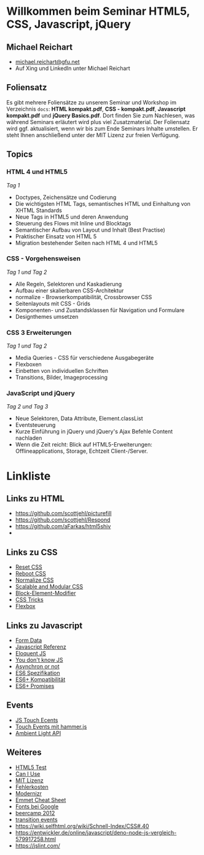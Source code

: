 # Willkommen beim Seminar HTML5, CSS, Javascript, jQuery

## Michael Reichart
- michael.reichart@gfu.net
- Auf Xing und LinkedIn unter Michael Reichart

## Foliensatz
Es gibt mehrere Foliensätze zu unserem Seminar und Workshop im Verzeichnis `docs`: **HTML kompakt.pdf**, **CSS - kompakt.pdf**, **Javascript kompakt.pdf** und **jQuery Basics.pdf**. Dort finden Sie zum Nachlesen, was während Seminars erläutert wird plus viel Zusatzmaterial. Der Foliensatz wird ggf. aktualisiert, wenn wir bis zum Ende Seminars Inhalte umstellen. Er steht Ihnen anschließend unter der MIT Lizenz zur freien Verfügung.

## Topics
### HTML 4 und HTML5
*Tag 1*
- Doctypes, Zeichensätze und Codierung
- Die wichtigsten HTML Tags, semantisches HTML und Einhaltung von XHTML Standards
- Neue Tags in HTML5 und deren Anwendung
- Steuerung des Flows mit Inline und Blocktags
- Semantischer Aufbau von Layout und Inhalt (Best Practise)
- Praktischer Einsatz von HTML 5
- Migration bestehender Seiten nach HTML 4 und HTML5
### CSS - Vorgehensweisen
*Tag 1 und Tag 2*
- Alle Regeln, Selektoren und Kaskadierung
- Aufbau einer skalierbaren CSS-Architektur
- normalize - Browserkompatibilität, Crossbrowser CSS
- Seitenlayouts mit CSS - Grids
- Komponenten- und Zustandsklassen für Navigation und Formulare
- Designthemes umsetzen
### CSS 3 Erweiterungen
*Tag 1 und Tag 2*
- Media Queries - CSS für verschiedene Ausgabegeräte
- Flexboxen
- Einbetten von individuellen Schriften
- Transitions, Bilder, Imageprocessing
### JavaScript und jQuery
*Tag 2 und Tag 3*
- Neue Selektoren, Data Attribute, Element.classList
- Eventsteuerung
- Kurze Einführung in jQuery und jQuery's Ajax Befehle Content nachladen
- Wenn die Zeit reicht: Blick auf HTML5-Erweiterungen: Offlineapplications, Storage, Echtzeit Client-/Server.

# Linkliste
## Links zu HTML
- https://github.com/scottjehl/picturefill
- https://github.com/scottjehl/Respond
- https://github.com/aFarkas/html5shiv
- 
## Links zu CSS
- [Reset CSS](https://meyerweb.com/eric/tools/css/reset/)
- [Reboot CSS](https://scotch.io/tutorials/a-look-at-bootstrap-4s-new-reset-rebootcss)
- [Normalize CSS](https://necolas.github.io/normalize.css/)
- [Scalable and Modular CSS](http://smacss.com/book/categorizing)
- [Block-Element-Modifier](http://getbem.com/introduction/)
- [CSS Tricks](https://css-tricks.com/)
- [Flexbox](https://css-tricks.com/snippets/css/a-guide-to-flexbox/)


## Links zu Javascript
- [Form Data](https://thoughtbot.com/blog/ridiculously-simple-ajax-uploads-with-formdata)
- [Javascript Referenz](https://developer.mozilla.org/de/docs/Web/JavaScript/Reference)
- [Eloquent JS](https://eloquentjavascript.net/)
- [You don't know JS](https://github.com/getify/You-Dont-Know-JS)
- [Asynchron or not](https://stackoverflow.com/questions/15141118/are-javascript-functions-asynchronous)
- [ES6 Spezifikation](https://tc39.es/ecma262/)
- [ES6+ Kompatibilität](https://kangax.github.io/compat-table/es6/)
- [ES6+ Promises](https://developer.mozilla.org/de/docs/Web/JavaScript/Guide/Using_promises)

## Events
- [JS Touch Ecents](https://developer.mozilla.org/en-US/docs/Web/API/TouchEvent/touches)
- [Touch Events mit hammer.js](https://hammerjs.github.io/)
- [Ambient Light API](https://developer.mozilla.org/en-US/docs/Web/API/Ambient_Light_Events)

## Weiteres
- [HTML5 Test](http://html5test.com/index.html)
- [Can I Use](https://caniuse.com/#search=addevent)
- [MIT Lizenz](https://opensource.org/licenses/MIT)
- [Fehlerkosten](http://thklein.com/de_DE/cost-of-defect/)
- [Modernizr](https://modernizr.com/)
- [Emmet Cheat Sheet](https://docs.emmet.io/cheat-sheet/)
- [Fonts bei Google](https://fonts.google.com/)
- [beercamp 2012](https://2012.beercamp.nclud.com/)
- [transition events](https://www.w3schools.com/jsref/event_transitionend.asp)
- https://wiki.selfhtml.org/wiki/Schnell-Index/CSS#.40
- https://entwickler.de/online/javascript/deno-node-js-vergleich-579917258.html
- https://jslint.com/